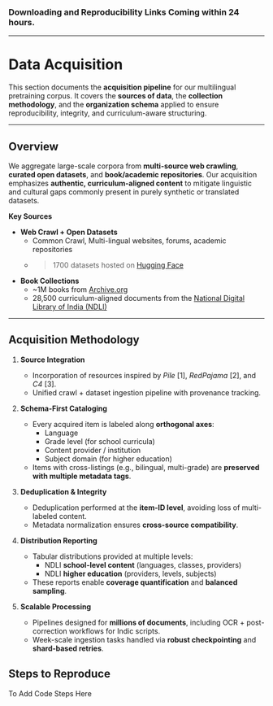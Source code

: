  ### Downloading and Reproducibility Links Coming within 24 hours.
---

# Data Acquisition

This section documents the **acquisition pipeline** for our multilingual pretraining corpus. It covers the **sources of data**, the **collection methodology**, and the **organization schema** applied to ensure reproducibility, integrity, and curriculum-aware structuring.

---

## Overview

We aggregate large-scale corpora from **multi-source web crawling**, **curated open datasets**, and **book/academic repositories**. Our acquisition emphasizes **authentic, curriculum-aligned content** to mitigate linguistic and cultural gaps commonly present in purely synthetic or translated datasets.

**Key Sources**
- **Web Crawl + Open Datasets**
  - Common Crawl, Multi-lingual websites, forums, academic repositories
  - >1700 datasets hosted on [Hugging Face](https://huggingface.co)
- **Book Collections**
  - ~1M books from [Archive.org](https://archive.org)
  - 28,500 curriculum-aligned documents from the [National Digital Library of India (NDLI)](https://ndl.iitkgp.ac.in)

---

## Acquisition Methodology

1. **Source Integration**
   - Incorporation of resources inspired by *Pile* [1], *RedPajama* [2], and *C4* [3].
   - Unified crawl + dataset ingestion pipeline with provenance tracking.

2. **Schema-First Cataloging**
   - Every acquired item is labeled along **orthogonal axes**:
     - Language
     - Grade level (for school curricula)
     - Content provider / institution
     - Subject domain (for higher education)
   - Items with cross-listings (e.g., bilingual, multi-grade) are **preserved with multiple metadata tags**.

3. **Deduplication & Integrity**
   - Deduplication performed at the **item-ID level**, avoiding loss of multi-labeled content.
   - Metadata normalization ensures **cross-source compatibility**.

4. **Distribution Reporting**
   - Tabular distributions provided at multiple levels:
     - NDLI **school-level content** (languages, classes, providers)
     - NDLI **higher education** (providers, levels, subjects)
   - These reports enable **coverage quantification** and **balanced sampling**.

5. **Scalable Processing**
   - Pipelines designed for **millions of documents**, including OCR + post-correction workflows for Indic scripts.
   - Week-scale ingestion tasks handled via **robust checkpointing** and **shard-based retries**.


## Steps to Reproduce

 To Add Code Steps Here
